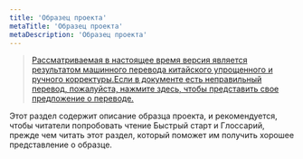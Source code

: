 ```yaml
---
title: 'Образец проекта'
metaTitle: 'Образец проекта'
metaDescription: 'Образец проекта'
---
```


> [Рассматриваемая в настоящее время версия является результатом машинного перевода китайского упрощенного и ручного корректуры.Если в документе есть неправильный перевод, пожалуйста, нажмите здесь, чтобы представить свое предложение о переводе.](https://crwd.in/newbeclaptrap)

Этот раздел содержит описание образца проекта, и рекомендуется, чтобы читатели попробовать чтение Быстрый старт и Глоссарий, прежде чем читать этот раздел, который поможет им получить хорошее представление о образце.
